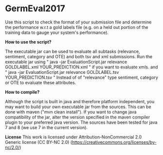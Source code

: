 # GermEval2017
Use this script to check the format of your submission file and determine the performance w.r.t a gold labels file (e.g. on a  held out portion of the training data to gauge your system's performance).

__How to use the script?__

The  executable jar can be used to evaluate all subtasks (relevance, sentiment, category and OTE) and both tsv and xml submissions.
Run the executable jar using " java -jar EvaluationScript.jar relevance GOLDLABEL.xml YOUR_PREDICTION.xml " if you want to evaluate xmls. and " java -jar EvaluationScript.jar relevance GOLDLABEL.tsv YOUR_PREDICTION.tsv " 
Instead of of "relevance" type  sentiment, category or OTE to evaluate these attributes.

__How to compile?__

Although the script is built in java and therefore platform independent, you may want to build your own executable jar from the sources. This can be done with maven ("mvn clean install"). If you want to change java compatibility of the jar, alter the version specified in the maven compiler plugin to your preferred java version. The sources have been tested for java 7 and 8 (we use 7 in the current version).

__License__
This work is licensed under Attribution-NonCommercial 2.0 Generic license (CC BY-NC 2.0)
(https://creativecommons.org/licenses/by-nc/2.0/)
